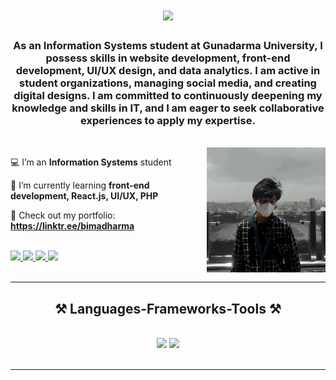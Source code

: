 <h1 align="center">
    <img src="https://readme-typing-svg.herokuapp.com/?font=Righteous&size=35&center=true&vCenter=true&width=500&height=70&duration=4000&lines=Hi+guys!+👋;+I'm+Bima+Dharma+Yahya!;" />
</h1>

<h3 align="center">As an Information Systems student at Gunadarma University, I possess skills in website development, front-end development, UI/UX design, and data analytics. I am active in student organizations, managing social media, and creating digital designs. I am committed to continuously deepening my knowledge and skills in IT, and I am eager to seek collaborative experiences to apply my expertise.</h3>

<br>

<img align="right" alt="" width="190" height="200" src="bima-foto.jpg">
<div align="lift">

💻 I’m an **Information Systems** student

🌱 I’m currently learning **front-end development, React.js, UI/UX, PHP**

💼 Check out my portfolio: **https://linktr.ee/bimadharma**
 </div>

 <br>
 
<div align="lift"> 
  <a href="mailto:bimadharmayahya@gmail.com">
    <img src="https://img.shields.io/badge/Gmail-333333?style=for-the-badge&logo=gmail&logoColor=red"/>
  </a>
  <a href="http://linkedin.com/in/bima-dharma-yahya" target="_blank">
    <img src="https://img.shields.io/badge/LinkedIn-0077B5?style=for-the-badge&logo=linkedin&logoColor=white"/>
  </a>
 <a href="https://github.com/bimadharma" target="_blank">
    <img src="https://img.shields.io/badge/GitHub-FF5722?style=for-the-badge&logo=github&logoColor=white"/> 
</a>
<a href="https://www.instagram.com/bimadharmayahyaa" target="_blank">
    <img src="https://img.shields.io/badge/Instagram-E4405F?style=for-the-badge&logo=instagram&logoColor=white"/>
</a>
</div>

<br>
 <hr/>
 
<h2 align="center">⚒️ Languages-Frameworks-Tools ⚒️</h2>
<br/>
<div align="center">
    <img src="https://skillicons.dev/icons?i=react,bootstrap,html,css,vscode,figma,blender,git,github" />
    <img src="https://skillicons.dev/icons?i=python,javascript,cpp,java,php,mysql" /><br>
</div>

<br/>
<hr/>
